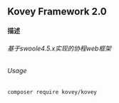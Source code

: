 ## Kovey Framework 2.0
#### 描述
###### 基于swoole4.5.x实现的协程web框架
###### Usage
    composer require kovey/kovey
